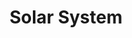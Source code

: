 ---
title: "Solar System"
hashtag: solar-system
layout: hashtag
near:
  - Alpha Centauri
orbits:
  - Milky Way
subdivision-of:
  - Local Interstellar Cloud
tags:
  - Astronomy
---